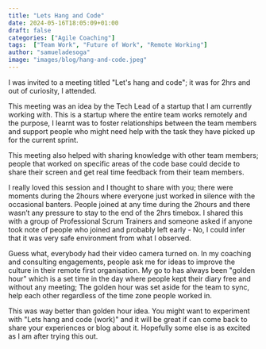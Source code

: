 ```yaml
---
title: "Lets Hang and Code"
date: 2024-05-16T18:05:09+01:00
draft: false
categories: ["Agile Coaching"]
tags:  ["Team Work", "Future of Work", "Remote Working"]
author: "samueladesoga"
image: "images/blog/hang-and-code.jpeg"
---
```

I was invited to a meeting titled "Let's hang and code"; it was for 2hrs and out of curiosity, I attended. 

This meeting was an idea by the Tech Lead of a startup that I am currently working with. This is a startup where the entire team works remotely and the purpose, I learnt was to foster relationships between the team members and support people who might need help with the task they have picked up for the current sprint.

This meeting also helped with sharing knowledge with other team members; people that worked on specific areas of the code base could decide to share their screen and get real time feedback from their team members.

I really loved this session and I thought to share with you; there were moments during the 2hours where everyone just worked in silence with the occasional banters. People joined at any time during the 2hours and there wasn’t any pressure to stay to the end of the 2hrs timebox. 
I shared this with a group of Professional Scrum Trainers and someone asked if anyone took note of people who joined and probably left early - No, I could infer that it was very safe environment from what I observed.

Guess what, everybody had their video camera turned on. In my coaching and consulting engagements, people ask me for ideas to improve the culture in their remote first organisation.
My go to has always been "golden hour" which is a set time in the day where people kept their diary free and without any meeting; The golden hour was set aside for the team to sync, help each other regardless of the time zone people worked in.

This was way better than golden hour idea. You might want to experiment with "Lets hang and code (work)" and it will be great if can come back to share your experiences or blog about it. Hopefully some else is as excited as I am after trying this out.